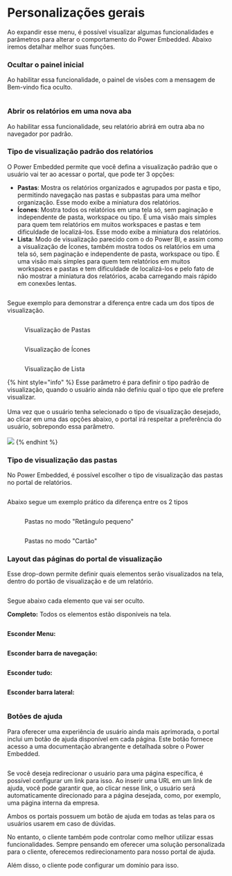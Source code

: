 # Personalizações gerais

Ao expandir esse menu, é possível visualizar algumas funcionalidades e parâmetros para alterar o comportamento do Power Embedded. Abaixo iremos detalhar melhor suas funções.



### **Ocultar o painel inicial**

Ao habilitar essa funcionalidade, o painel de visões com a mensagem de Bem-vindo fica oculto.

<figure><img src="../../../.gitbook/assets/ocultar-painel.png" alt=""><figcaption></figcaption></figure>



### **Abrir os relatórios em uma nova aba**

Ao habilitar essa funcionalidade, seu relatório abrirá em outra aba no navegador por padrão.



### **Tipo de visualização padrão dos relatórios**

O Power Embedded permite que você defina a visualização padrão que o usuário vai ter ao acessar o portal, que pode ter 3 opções:

* **Pastas**: Mostra os relatórios organizados e agrupados por pasta e tipo, permitindo navegação nas pastas e subpastas para uma melhor organização. Esse modo exibe a miniatura dos relatórios.
* **Ícones**: Mostra todos os relatórios em uma tela só, sem paginação e independente de pasta, workspace ou tipo. É uma visão mais simples para quem tem relatórios em muitos workspaces e pastas e tem dificuldade de localizá-los. Esse modo exibe a miniatura dos relatórios.
* **Lista**: Modo de visualização parecido com o do Power BI, e assim como a visualização de Ícones, também mostra todos os relatórios em uma tela só, sem paginação e independente de pasta, workspace ou tipo. É uma visão mais simples para quem tem relatórios em muitos workspaces e pastas e tem dificuldade de localizá-los e pelo fato de não mostrar a miniatura dos relatórios, acaba carregando mais rápido em conexões lentas.

<figure><img src="../../../.gitbook/assets/modo-padrao-de-visulizacao.png" alt=""><figcaption></figcaption></figure>

Segue exemplo para demonstrar a diferença entre cada um dos tipos de visualização.

<div><figure><img src="../../../.gitbook/assets/image (1) (2).png" alt=""><figcaption><p>Visualização de Pastas</p></figcaption></figure> <figure><img src="../../../.gitbook/assets/image (2) (2).png" alt=""><figcaption><p>Visualização de Ícones</p></figcaption></figure> <figure><img src="../../../.gitbook/assets/image (3) (2).png" alt=""><figcaption><p>Visualização de Lista</p></figcaption></figure></div>

{% hint style="info" %}
Esse parâmetro é para definir o tipo padrão de visualização, quando o usuário ainda não definiu qual o tipo que ele prefere visualizar.\
\
Uma vez que o usuário tenha selecionado o tipo de visualização desejado, ao clicar em uma das opções abaixo, o portal irá respeitar a preferência do usuário, sobrepondo essa parâmetro.\
\
![](<../../../.gitbook/assets/image (4) (2).png>)
{% endhint %}



### Tipo de visualização das pastas

No Power Embedded, é possível escolher o tipo de visualização das pastas no portal de relatórios.

<figure><img src="../../../.gitbook/assets/image (2) (1) (1).png" alt=""><figcaption></figcaption></figure>



Abaixo segue um exemplo prático da diferença entre os 2 tipos

<div><figure><img src="../../../.gitbook/assets/image (366).png" alt=""><figcaption><p>Pastas no modo "Retângulo pequeno"</p></figcaption></figure> <figure><img src="../../../.gitbook/assets/image (367).png" alt=""><figcaption><p>Pastas no modo "Cartão"</p></figcaption></figure></div>



### **Layout das páginas do portal de visualização**

Esse drop-down permite definir quais elementos serão visualizados na tela, dentro do portão de visualização e de um relatório.

<div align="left"><figure><img src="../../../.gitbook/assets/Layout-paginas.png" alt=""><figcaption></figcaption></figure></div>

Segue abaixo cada elemento que vai ser oculto.

**Completo:** Todos os elementos estão disponíveis na tela.

<figure><img src="../../../.gitbook/assets/modo-completo1.png" alt=""><figcaption></figcaption></figure>

**Esconder Menu:**

<figure><img src="../../../.gitbook/assets/esconder-barra-de-navegacao.png" alt=""><figcaption></figcaption></figure>

**Esconder barra de navegação:**

<figure><img src="../../../.gitbook/assets/esconder-menu-2.png" alt=""><figcaption></figcaption></figure>

**Esconder tudo:**

<figure><img src="../../../.gitbook/assets/esconder-geral.png" alt=""><figcaption></figcaption></figure>

**Esconder barra lateral:**

<figure><img src="../../../.gitbook/assets/Oculta-menu-lateral.png" alt=""><figcaption></figcaption></figure>

### **Botões de ajuda**

Para oferecer uma experiência de usuário ainda mais aprimorada, o portal inclui um botão de ajuda disponível em cada página. Este botão fornece acesso a uma documentação abrangente e detalhada sobre o Power Embedded.

<figure><img src="../../../.gitbook/assets/Tela-de-configuracoes.png" alt=""><figcaption></figcaption></figure>

Se você deseja redirecionar o usuário para uma página específica, é possível configurar um link para isso. Ao inserir uma URL em um link de ajuda, você pode garantir que, ao clicar nesse link, o usuário será automaticamente direcionado para a página desejada, como, por exemplo, uma página interna da empresa.

Ambos os portais possuem um botão de ajuda em todas as telas para os usuários usarem em caso de dúvidas.

No entanto, o cliente também pode controlar como melhor utilizar essas funcionalidades. Sempre pensando em oferecer uma solução personalizada para o cliente, oferecemos redirecionamento para nosso portal de ajuda.

Além disso, o cliente pode configurar um domínio para isso.
